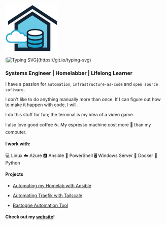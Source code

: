 <img src="./logo.png" alt="logo" height="150">

[![Typing SVG](https://readme-typing-svg.demolab.com?font=Fira+Code&size=30&pause=1000&width=435&lines=My+name+is+Josh.;I+like+to+do+nerd+stuff.+;I+share+some+of+it+here.)](https://git.io/typing-svg)
### Systems Engineer | Homelabber | Lifelong Learner

I have a passion for ```automation```, ```infrastructure-as-code``` and ```open source software```. 

I don't like to do anything manually more than once. If I can figure out how to make it happen with code, I will. 

I do this stuff for fun; the terminal is my idea of a video game.  

I also love good coffee ☕. My espresso machine cost more 💸 than my computer.

#### I work with: 

💻 Linux
☁️ Azure
🅰️ Ansible
🐚 PowerShell
🖥️ Windows Server
🐋 Docker
🐍 Python
 

#### Projects

- [Automating my Homelab with Ansible](https://github.com/joshrnoll/ansible-playbook-homelab)

- [Automating Traefik with Tailscale](https://github.com/joshrnoll/ansible-playbook-traefik-tailscale)

- [Bastogne Automation Tool](https://github.com/joshrnoll/BAT)

#### Check out my [website](https://joshrnoll.com)!